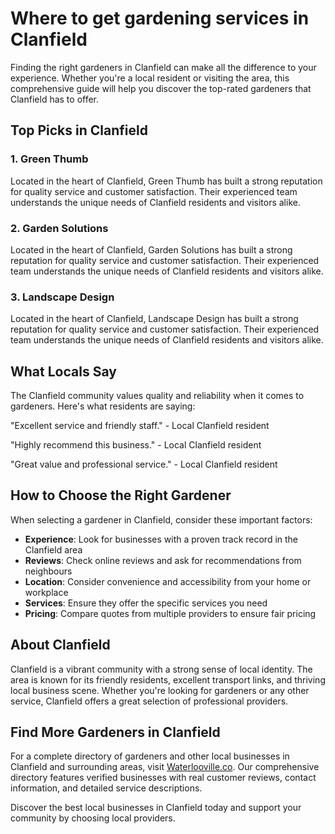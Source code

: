 # Where to get gardening services in Clanfield

Finding the right gardeners in Clanfield can make all the difference to your experience. Whether you're a local resident or visiting the area, this comprehensive guide will help you discover the top-rated gardeners that Clanfield has to offer.

## Top Picks in Clanfield

### 1. Green Thumb
Located in the heart of Clanfield, Green Thumb has built a strong reputation for quality service and customer satisfaction. Their experienced team understands the unique needs of Clanfield residents and visitors alike.

### 2. Garden Solutions
Located in the heart of Clanfield, Garden Solutions has built a strong reputation for quality service and customer satisfaction. Their experienced team understands the unique needs of Clanfield residents and visitors alike.

### 3. Landscape Design
Located in the heart of Clanfield, Landscape Design has built a strong reputation for quality service and customer satisfaction. Their experienced team understands the unique needs of Clanfield residents and visitors alike.

## What Locals Say

The Clanfield community values quality and reliability when it comes to gardeners. Here's what residents are saying:

"Excellent service and friendly staff." - Local Clanfield resident

"Highly recommend this business." - Local Clanfield resident

"Great value and professional service." - Local Clanfield resident

## How to Choose the Right Gardener

When selecting a gardener in Clanfield, consider these important factors:

- **Experience**: Look for businesses with a proven track record in the Clanfield area
- **Reviews**: Check online reviews and ask for recommendations from neighbours
- **Location**: Consider convenience and accessibility from your home or workplace
- **Services**: Ensure they offer the specific services you need
- **Pricing**: Compare quotes from multiple providers to ensure fair pricing

## About Clanfield

Clanfield is a vibrant community with a strong sense of local identity. The area is known for its friendly residents, excellent transport links, and thriving local business scene. Whether you're looking for gardeners or any other service, Clanfield offers a great selection of professional providers.

## Find More Gardeners in Clanfield

For a complete directory of gardeners and other local businesses in Clanfield and surrounding areas, visit [Waterlooville.co](https://waterlooville.co). Our comprehensive directory features verified businesses with real customer reviews, contact information, and detailed service descriptions.

Discover the best local businesses in Clanfield today and support your community by choosing local providers.

